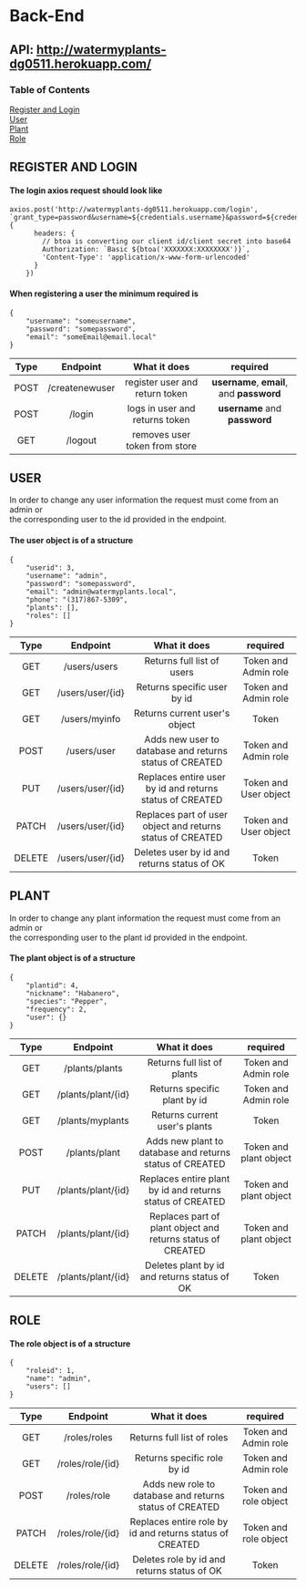 # Back-End  

## API: http://watermyplants-dg0511.herokuapp.com/  

### Table of Contents  
[Register and Login](#register-and-login)  
[User](#user)  
[Plant](#plant)  
[Role](#role)

## REGISTER AND LOGIN  
#### The login axios request should look like

```
axios.post('http://watermyplants-dg0511.herokuapp.com/login', `grant_type=password&username=${credentials.username}&password=${credentials.password}`, {
      headers: {
        // btoa is converting our client id/client secret into base64
        Authorization: `Basic ${btoa('XXXXXXX:XXXXXXXX')}`,
        'Content-Type': 'application/x-www-form-urlencoded'
      }
    })
```

#### When registering a user the minimum required is
```
{
    "username": "someusername",
    "password": "somepassword",
    "email": "someEmail@email.local"
}
```
| Type  | Endpoint       | What it does                   | required                                  |
| :--:  | :-------:      | :----------------------------: | :---------------------------------------: |
| POST  | /createnewuser | register user and return token | **username**, **email**, and **password** |
| POST  | /login         | logs in user and returns token | **username** and **password**             |
| GET   | /logout        | removes user token from store  |                                           |

## USER  
In order to change any user information the request must come from an admin or  
the corresponding user to the id provided in the endpoint.  

#### The user object is of a structure
```
{
    "userid": 3,
    "username": "admin",
    "password": "somepassword",
    "email": "admin@watermyplants.local",
    "phone": "(317)867-5309",
    "plants": [],
    "roles": []
}
```

| Type  | Endpoint          | What it does                                              | required                                  |
| :--:  | :----------:      | :----------------------------:                            | :---------------------------------------: |
| GET   | /users/users      | Returns full list of users                                | Token and Admin role                      |
| GET   | /users/user/{id}  | Returns specific user by id                               | Token and Admin role                      |
| GET   | /users/myinfo     | Returns current user's object                             | Token                                     |
| POST  | /users/user       | Adds new user to database and returns status of CREATED   | Token and Admin role                      |
| PUT   | /users/user/{id}  | Replaces entire user by id and returns status of CREATED  | Token and User object                     |
| PATCH | /users/user/{id}  | Replaces part of user object and returns status of CREATED| Token and User object                     |
|DELETE | /users/user/{id}  | Deletes user by id and returns status of OK                | Token                                     |

## PLANT  
In order to change any plant information the request must come from an admin or  
the corresponding user to the plant id provided in the endpoint.  

#### The plant object is of a structure
```
{
    "plantid": 4,
    "nickname": "Habanero",
    "species": "Pepper",
    "frequency": 2,
    "user": {}
}
```
| Type  | Endpoint          | What it does                                               | required                                  |
| :--:  | :----------:      | :----------------------------:                             | :---------------------------------------: |
| GET   | /plants/plants    | Returns full list of plants                                | Token and Admin role                      |
| GET   |/plants/plant/{id} | Returns specific plant by id                               | Token and Admin role                      |
| GET   | /plants/myplants  | Returns current user's plants                              | Token                                     |
| POST  | /plants/plant     | Adds new plant to database and returns status of CREATED   | Token and plant object                    |
| PUT   |/plants/plant/{id} | Replaces entire plant by id and returns status of CREATED  | Token and plant object                    |
| PATCH |/plants/plant/{id} | Replaces part of plant object and returns status of CREATED| Token and plant object                    |
|DELETE |/plants/plant/{id} | Deletes plant by id and returns status of OK               | Token                                     |

## ROLE

#### The role object is of a structure
```
{
    "roleid": 1,
    "name": "admin",
    "users": []
}
```
| Type  | Endpoint          | What it does                                            | required                                  |
| :--:  | :----------:      | :----------------------------:                          | :---------------------------------------: |
| GET   | /roles/roles      | Returns full list of roles                              | Token and Admin role                      |
| GET   | /roles/role/{id}  | Returns specific role by id                             | Token and Admin role                      |
| POST  | /roles/role       | Adds new role to database and returns status of CREATED | Token and role object                     |
| PATCH | /roles/role/{id}  | Replaces entire role by id and returns status of CREATED| Token and role object                     |
|DELETE | /roles/role/{id}  | Deletes role by id and returns status of OK             | Token                                     |

